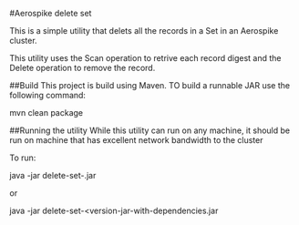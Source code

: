 #Aerospike delete set

This is a simple utility that delets all the records in a Set in an Aerospike cluster.

This utility uses the Scan operation to retrive each record digest and the Delete operation to remove the record.

##Build
This project is build using Maven. TO build a runnable JAR use the following command:

  mvn clean package

##Running the utility
While this utility can run on any machine, it should be run on machine that has excellent network bandwidth to the cluster

To run:

  java -jar delete-set-<version>.jar
  
or

  java -jar delete-set-<version-jar-with-dependencies.jar

